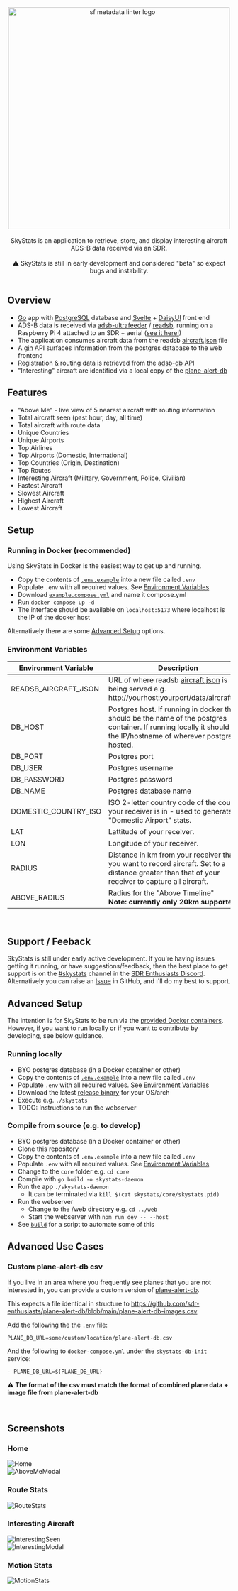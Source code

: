 
<div align="center">
    <img src="docs/logo/logo.jpg" width="500px" align="center" alt="sf metadata linter logo" />
</div>
</br>
<div align="center">
    SkyStats is an application to retrieve, store, and display interesting aircraft ADS-B data received via an SDR.
    </br></br>
    ⚠️ SkyStats is still in early development and considered "beta" so expect bugs and instability.
</div>
</br>


## Overview

* [Go](https://go.dev/) app with [PostgreSQL](https://www.postgresql.org/) database and [Svelte](https://svelte.dev/) + [DaisyUI](https://daisyui.com/) front end
* ADS-B data is received via [adsb-ultrafeeder](https://github.com/sdr-enthusiasts/docker-adsb-ultrafeeder) / [readsb](https://github.com/wiedehopf/readsb), running on a Raspberry Pi 4 attached to an SDR + aerial ([see it here!](docs/setup/aerial.jpg))
* The application consumes aircraft data from the readsb [aircraft.json](https://github.com/wiedehopf/readsb-githist/blob/dev/README-json.md) file
* A [gin](https://gin-gonic.com/) API surfaces information from the postgres database to the web frontend
* Registration & routing data is retrieved from the [adsb-db](https://github.com/mrjackwills/adsbdb) API
* "Interesting" aircraft are identified via a local copy of the [plane-alert-db](https://github.com/sdr-enthusiasts/plane-alert-db)

## Features
* "Above Me" - live view of 5 nearest aircraft with routing information
* Total aircraft seen (past hour, day, all time)
* Total aircraft with route data
* Unique Countries
* Unique Airports
* Top Airlines
* Top Airports (Domestic, International)
* Top Countries (Origin, Destination)
* Top Routes
* Interesting Aircraft (Miiltary, Government, Police, Civilian)
* Fastest Aircraft
* Slowest Aircraft
* Highest Aircraft
* Lowest Aircraft

## Setup

### Running in Docker (recommended)

Using SkyStats in Docker is the easiest way to get up and running.

* Copy the contents of [`.env.example`](.env.example) into a new file called `.env`
* Populate `.env` with all required values. See [Environment Variables](#environment-variables)
* Download [`example.compose.yml`](example.compose.yml) and name it compose.yml
* Run `docker compose up -d`
* The interface should be available on `localhost:5173` where localhost is the IP of the docker host

Alternatively there are some [Advanced Setup](#advanced-setup) options.
</br>

### Environment Variables

| Environment Variable | Description | Example |
|---|---|---|
| READSB_AIRCRAFT_JSON | URL of where readsb [aircraft.json](https://github.com/wiedehopf/readsb-githist/blob/dev/README-json.md) is being served e.g. http://yourhost:yourport/data/aircraft.json | `http://192.168.1.100:8080/data/aircraft.json` |
| DB_HOST | Postgres host. If running in docker this should be the name of the postgres container. If running locally it should be the IP/hostname of wherever postgres is hosted. | Docker: `skystats-db` <br/> Local: `192.168.1.10` |
| DB_PORT | Postgres port | `5432` |
| DB_USER | Postgres username | `user` |
| DB_PASSWORD | Postgres password | `1234` |
| DB_NAME | Postgres database name | `skystats_db` |
| DOMESTIC_COUNTRY_ISO | ISO 2-letter country code of the country your receiver is in - used to generate the "Domestic Airport" stats. | `GB` |
| LAT | Lattitude of your receiver. | `XX.XXXXXX` |
| LON | Longitude of your receiver. | `YY.YYYYYY` |
| RADIUS | Distance in km from your receiver that you want to record aircraft. Set to a distance greater than that of your receiver to capture all aircraft. | `1000` |
| ABOVE_RADIUS | Radius for the "Above Timeline" <br/> **Note: currently only 20km supported.** | `20` |

<br/>

## Support / Feeback

SkyStats is still under early active development. If you're having issues getting it running, or have suggestions/feedback, then the best place to get support is on the [#skystats](https://discord.gg/znkBr2eyev) channel in the [SDR Enthusiasts Discord](https://discord.gg/86Tyxjcd94). Alternatively you can raise an [Issue](https://github.com/tomcarman/skystats/issues) in GitHub, and I'll do my best to support.
</br>


## Advanced Setup

The intention is for SkyStats to be run via the [provided Docker containers](#setup). However, if you want to run locally or if you want to contribute by developing, see below guidance.

### Running locally

* BYO postgres database (in a Docker container or other)
* Copy the contents of [`.env.example`](.env.example) into a new file called `.env`
* Populate `.env` with all required values. See [Environment Variables](#environment-variables)
* Download the latest [release binary](https://github.com/tomcarman/skystats/releases) for your OS/arch
* Execute e.g. `./skystats`
* TODO: Instructions to run the webserver


### Compile from source (e.g. to develop)
* BYO postgres database (in a Docker container or other)
* Clone this repository
* Copy the contents of `.env.example` into a new file called `.env`
* Populate `.env` with all required values. See [Environment Variables](#environment-variables)
* Change to the `core` folder e.g. `cd core`
* Compile with `go build -o skystats-daemon`
* Run the app `./skystats-daemon`
    * It can be terminated via `kill $(cat skystats/core/skystats.pid)`
* Run the webserver 
    * Change to the /web directory e.g. `cd ../web`
    * Start the webserver with `npm run dev -- --host`
* See [`build`](/scripts/build) for a script to automate some of this

## Advanced Use Cases

### Custom plane-alert-db csv

If you live in an area where you frequently see planes that you are not interested in, you can provide a custom version of [plane-alert-db](https://github.com/sdr-enthusiasts/plane-alert-db).

This expects a file identical in structure to https://github.com/sdr-enthusiasts/plane-alert-db/blob/main/plane-alert-db-images.csv

Add the following the the `.env` file:
```
PLANE_DB_URL=some/custom/location/plane-alert-db.csv
```

And the following to `docker-compose.yml` under the `skystats-db-init` service:
```
- PLANE_DB_URL=${PLANE_DB_URL}
```

**⚠️ The format of the csv must match the format of combined plane data + image file from plane-alert-db**

<br/>

## Screenshots

### Home
![Home](docs/screenshots/1_Home.png)
</br>
![AboveMeModal](docs/screenshots/2_AboveMeModal.png)
</br>

### Route Stats
![RouteStats](docs/screenshots/3_RouteStats.png)
</br>

### Interesting Aircraft
![InterestingSeen](docs/screenshots/4_InterestingStats.png)
</br>
![InterestingModal](docs/screenshots/5_InterestingModal.png)
</br>

### Motion Stats
![MotionStats](docs/screenshots/6_MotionStats.png)
